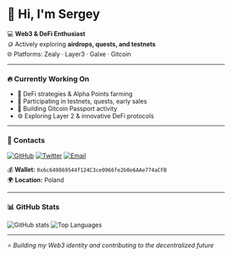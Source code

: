 # 👋 Hi, I'm Sergey

💻 **Web3 & DeFi Enthusiast**  
🪙 Actively exploring **airdrops, quests, and testnets**  
🌐 Platforms: Zealy · Layer3 · Galxe · Gitcoin  

---

### 🔥 Currently Working On
- 🧠 DeFi strategies & Alpha Points farming  
- 🧩 Participating in testnets, quests, early sales  
- 🌱 Building Gitcoin Passport activity  
- ⚙️ Exploring Layer 2 & innovative DeFi protocols  

---

### 💼 Contacts
[![GitHub](https://img.shields.io/badge/GitHub-servoron8724--blip-black?logo=github)](https://github.com/servoron8724-blip)
[![Twitter](https://img.shields.io/badge/X-@voronin__sergii-blue?logo=x)](https://x.com/voronin_sergii)
[![Email](https://img.shields.io/badge/Email-servoron8724%40gmail.com-red?logo=gmail)](mailto:servoron8724@gmail.com)

💰 **Wallet:** `0x6c649869544f124C3ce0966fe2b0e6AAe774aCFB`  
🌍 **Location:** Poland  

---

### 📊 GitHub Stats
![GitHub stats](https://github-readme-stats.vercel.app/api?username=servoron8724-blip&show_icons=true&theme=tokyonight)
![Top Languages](https://github-readme-stats.vercel.app/api/top-langs/?username=servoron8724-blip&layout=compact&theme=tokyonight)

---

⭐️ *Building my Web3 identity and contributing to the decentralized future*

